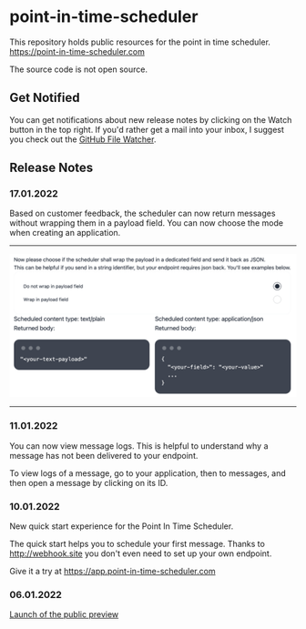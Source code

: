 # point-in-time-scheduler

This repository holds public resources for the point in time scheduler. https://point-in-time-scheduler.com

The source code is not open source.

## Get Notified

You can get notifications about new release notes by clicking on the Watch button in the top right. If you'd rather get a mail into your inbox, I suggest you check out the [GitHub File Watcher](https://app.github-file-watcher.com/).

## Release Notes

### 17.01.2022

Based on customer feedback, the scheduler can now return messages without wrapping them in a payload field. You can now choose the mode when creating an application.

---

![Mode Choice Preview](https://github.com/bahrmichael/point-in-time-scheduler/blob/main/mode-choice-preview.png)

---

### 11.01.2022

You can now view message logs. This is helpful to understand why a message has not been delivered to your endpoint.

To view logs of a message, go to your application, then to messages, and then open a message by clicking on its ID.

### 10.01.2022

New quick start experience for the Point In Time Scheduler.

The quick start helps you to schedule your first message. Thanks to http://webhook.site you don't even need to set up your own endpoint.

Give it a try at https://app.point-in-time-scheduler.com

### 06.01.2022

[Launch of the public preview](https://bahr.dev/2022/01/06/point-in-time-scheduler/)
